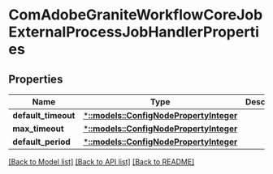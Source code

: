 # ComAdobeGraniteWorkflowCoreJobExternalProcessJobHandlerProperties

## Properties
Name | Type | Description | Notes
------------ | ------------- | ------------- | -------------
**default_timeout** | [***::models::ConfigNodePropertyInteger**](configNodePropertyInteger.md) |  | [optional] 
**max_timeout** | [***::models::ConfigNodePropertyInteger**](configNodePropertyInteger.md) |  | [optional] 
**default_period** | [***::models::ConfigNodePropertyInteger**](configNodePropertyInteger.md) |  | [optional] 

[[Back to Model list]](../README.md#documentation-for-models) [[Back to API list]](../README.md#documentation-for-api-endpoints) [[Back to README]](../README.md)


